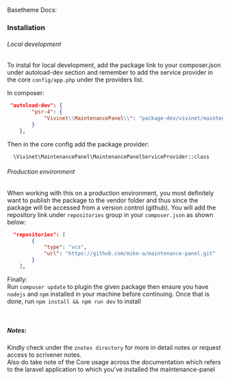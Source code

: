 Basetheme Docs:

### Installation

###### Local development
To instal for local development, add the package link to your composer.json
under autoload-dev section and remember to add the service provider in the core `config/app.php`
under the providers list.

In composer:
```json
 "autoload-dev": {
        "psr-4": {
            "Vivinet\\MaintenancePanel\\": "package-dev/vivinet/maintenance-panel/src"
        }
    },
```
Then in the core config add the package provider:
```
  \Vivinet\MaintenancePanel\MaintenancePanelServiceProvider::class
```

###### Production environment
When working with this on a production environment, you most definitely want to publish
the package to the vendor folder and thus since the package will be accessed from a
version control (github). You will add the repository link under `repositories` group in
your `composer.json` as shown below:
```json
  "repositories": [
        {
            "type": "vcs",
            "url": "https://github.com/mike-a/maintenance-panel.git"
        }
    ],
```

Finally: <br/>
Run `composer update` to plugin the given package then ensure you have `nodejs` and `npm`  installed in your machine 
before continuing. Once that is done, run `npm install && npm run dev` to install

<br/>

##### Notes:
Kindly check under the `znotes directory` for more in detail notes or request access to 
scrivener notes. <br/>
Also do take note of the Core usage across the documentation which refers to the laravel application to 
which you've installed the maintenance-panel
